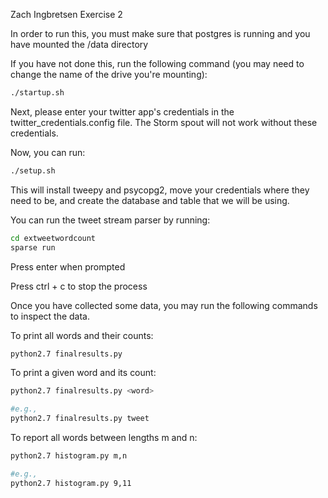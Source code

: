 Zach Ingbretsen Exercise 2

In order to run this, you must make sure that postgres is running and you have mounted the /data directory

If you have not done this, run the following command (you may need to change the name of the drive you're mounting):

```bash
./startup.sh
```

Next, please enter your twitter app's credentials in the twitter_credentials.config file. The Storm spout will not work without these credentials.

Now, you can run:

```bash
./setup.sh
```

This will install tweepy and psycopg2, move your credentials where they need to be, and create the database and table that we will be using.


You can run the tweet stream parser by running:
```bash
cd extweetwordcount
sparse run
```

Press enter when prompted

Press ctrl + c to stop the process


Once you have collected some data, you may run the following commands to inspect the data.

To print all words and their counts:
```bash
python2.7 finalresults.py
```

To print a given word and its count:
```bash
python2.7 finalresults.py <word>

#e.g.,
python2.7 finalresults.py tweet
```

To report all words between lengths m and n:
```bash
python2.7 histogram.py m,n

#e.g.,
python2.7 histogram.py 9,11
```
